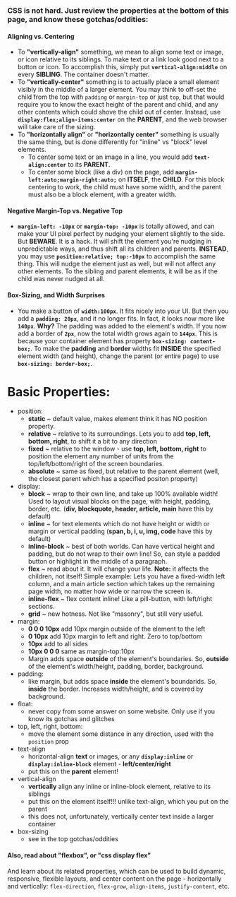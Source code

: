 ### CSS is not hard. Just review the properties at the bottom of this page, and know these gotchas/oddities:  

#### Aligning vs. Centering  
* To **"vertically-align"** something, we mean to align some text or image, or icon relative to its siblings. To make text or a link look good next to a button or icon. To accomplish this, simply put **`vertical-align:middle`** on every **SIBLING**. The container doesn't matter.  
* To **"vertically-center"** something is to actually place a small element visibly in the middle of a larger element. You may think to off-set the child from the top with `padding` or `margin-top` or just `top`, but that would require you to know the exact height of the parent and child, and any other contents which could shove the child out of center. Instead, use  **`display:flex;align-items:center`** on the **PARENT**, and the web browser will take care of the sizing.  
* To **"horizontally align"** or **"horizontally center"** something is usually the same thing, but is done differently for "inline" vs "block" level elements.  
    * To center some text or an image in a line, you would add **`text-align:center`** to its **PARENT**.  
    * To center some block (like a div) on the page, add **`margin-left:auto;margin-right:auto;`** on **ITSELF**, the **CHILD**. For this block centering to work, the child must have some width, and the parent must also be a block element, with a greater width.  
#### Negative Margin-Top vs. Negative Top  
* **`margin-left: -10px`** or **`margin-top: -10px`** is totally allowed, and can make your UI pixel perfect by nudging your element slightly to the side. But **BEWARE**. It is a hack. It will shift the element you're nudging in unpredictable ways, and thus shift all its children and parents. **INSTEAD**, you may use **`position:relative; top:-10px`** to accomplish the same thing. This will nudge the element just as well, but will not affect any other elements. To the sibling and parent elements, it will be as if the child was never nudged at all.  
#### Box-Sizing, and Width Surprises  
* You make a button of **`width:100px`**. It fits nicely into your UI. But then you add a **`padding: 20px`**, and it no longer fits. In fact, it looks now more like **`140px`**. **Why?** The padding was added to the element's width. If you now add a border of **`2px`**, now the total width grows again to **`144px`**. This is because your container element has property **`box-sizing: content-box;`**. To make the **padding** and **border** widths fit **INSIDE** the specified element width (and height), change the parent (or entire page) to use **`box-sizing: border-box;`**.  
  
##  
# Basic Properties:  
* position:  
    * **static** ~ default value, makes element think it has NO position property.  
    * **relative** ~ relative to its surroundings. Lets you to add **top, left, bottom, right**, to shift it a bit to any direction  
    * **fixed** ~ relative to the window - use **top, left, bottom, right** to position the element any number of units from the top/left/bottom/right of the screen boundaries.  
    * **absolute** ~ same as fixed, but relative to the parent element (well, the closest parent which has a specified positon property)  
* display:  
    * **block** ~ wrap to their own line, and take up 100% available width! Used to layout visual blocks on the page, with height, padding, border, etc. (**div, blockquote, header, article, main** have this by default)  
    * **inline** ~ for text elements which do not have height or width or margin or vertical padding (**span, b, i, u, img, code** have this by default)  
    * **inline-block** ~ best of both worlds. Can have vertical height and padding, but do not wrap to their own line! So, can style a padded button or highlight in the middle of a paragraph.  
    * **flex** ~ read about it. It will change your life. **Note:** it affects the children, not itself! Simple example: Lets you have a fixed-width left column, and a main article section which takes up the remaining page width, no matter how wide or narrow the screen is.  
    * **inline-flex** ~ flex content inline! Like a pill-button, with left/right sections.  
    * **grid** ~ new hotness. Not like "masonry", but still very useful.  
* margin:  
    * **0 0 0 10px** add 10px margin outside of the element to the left  
    * **0 10px** add 10px margin to left and right. Zero to top/bottom  
    * **10px** add to all sides  
    * **10px 0 0 0** same as margin-top:10px  
    * Margin adds space **outside** of the element's boundaries. So, **outside** of the element's width/height, padding, border, background.  
* padding:  
    * like margin, but adds space **inside** the element's boundarids. So, **inside** the border. Increases width/height, and is covered by background.  
* float:  
    * never copy from some answer on some website. Only use if you know its gotchas and glitches  
* top, left, right, bottom:  
    * move the element some distance in any direction, used with the `position` prop  
* text-align  
    * horizontal-align **text** or images, or any **`display:inline`**  or **`display:inline-block`** element - **left/center/right**  
    * put this on the **parent** element!  
* vertical-align  
    * **vertically** align any inline or inline-block element, relative to its siblings  
    * put this on the element itself!!! unlike text-align, which you put on the parent  
    * this does not, unfortunately, vertically center text inside a larger container  
* box-sizing  
    * see in the top gotchas/oddities  
  
#### Also, read about "flexbox", or "css display flex"  
And learn about its related properties, which can be used to build dynamic, responsive, flexible layouts, and center content on the page - horizontally and vertically: `flex-direction`, `flex-grow`, `align-items`, `justify-content`, etc.